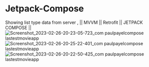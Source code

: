 # Jetpack-Compose
Showing list type data from server , || MVVM || Retrofit || JETPACK COMPOSE || 
![Screenshot_2023-02-26-20-23-05-723_com paulpayelcompose lastestmovieapp](https://user-images.githubusercontent.com/86403619/221418465-649d556c-dcf6-40d9-93cc-ed41800b7f71.jpg)
![Screenshot_2023-02-26-20-25-22-401_com paulpayelcompose lastestmovieapp](https://user-images.githubusercontent.com/86403619/221418468-b98a2fef-5dfc-41a9-861c-b5b7cd4edcd0.jpg)
![Screenshot_2023-02-26-20-22-50-425_com paulpayelcompose lastestmovieapp](https://user-images.githubusercontent.com/86403619/221418471-25549edf-2583-431e-a4b4-023ab35f6e76.jpg)
